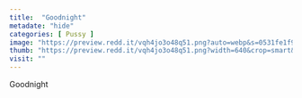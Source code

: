 ```yaml
---
title:  "Goodnight"
metadate: "hide"
categories: [ Pussy ]
image: "https://preview.redd.it/vqh4jo3o48q51.png?auto=webp&s=0531fe1f91a037beeb41fb27fa25b478149a7c3d"
thumb: "https://preview.redd.it/vqh4jo3o48q51.png?width=640&crop=smart&auto=webp&s=ed8ec779f1c699fd7fbc184971f1519e1b099022"
visit: ""
---
```

Goodnight
